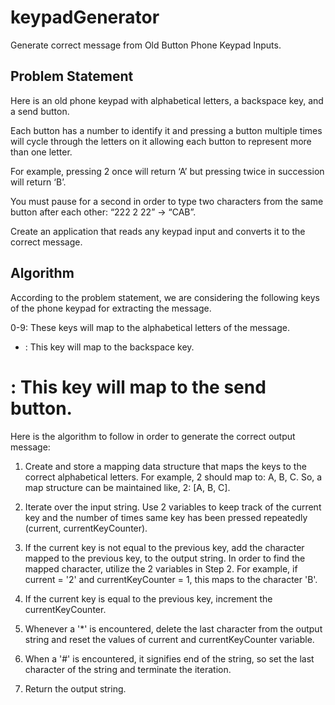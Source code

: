 # keypadGenerator
Generate correct message from Old Button Phone Keypad Inputs.

## Problem Statement

Here is an old phone keypad with alphabetical letters, a
backspace key, and a send button.

Each button has a number to identify it and pressing a button
multiple times will cycle through the letters on it allowing
each button to represent more than one letter.

For example, pressing 2 once will return ‘A’ but pressing twice in succession will return
‘B’.

You must pause for a second in order to type two characters from the same
button after each other: “222 2 22” -> “CAB”.

Create an application that reads any keypad input and converts it to the correct message.

## Algorithm

 According to the problem statement, we are considering the following keys of the phone keypad
 for extracting the message.

 0-9: These keys will map to the alphabetical letters of the message.
 * : This key will map to the backspace key.
 # : This key will map to the send button.

 Here is the algorithm to follow in order to generate the correct output message:

 1. Create and store a mapping data structure that maps the keys to the correct alphabetical letters.
    For example, 2 should map to: A, B, C. So, a map structure can be maintained like, 2: [A, B, C].

 2. Iterate over the input string. Use 2 variables to keep track of the current key and the number 
    of times same key has been pressed repeatedly (current, currentKeyCounter).

 3. If the current key is not equal to the previous key, add the character mapped to the previous
    key, to the output string. In order to find the mapped character, utilize the 2 variables in
    Step 2. For example, if current = '2' and currentKeyCounter = 1, this maps to the character 'B'.

 5. If the current key is equal to the previous key, increment the currentKeyCounter.

 6. Whenever a '*' is encountered, delete the last character from the output string and reset the
    values of current and currentKeyCounter variable.

7. When a '#' is encountered, it signifies end of the string, so set the last character of the
   string and terminate the iteration.

8. Return the output string. 
